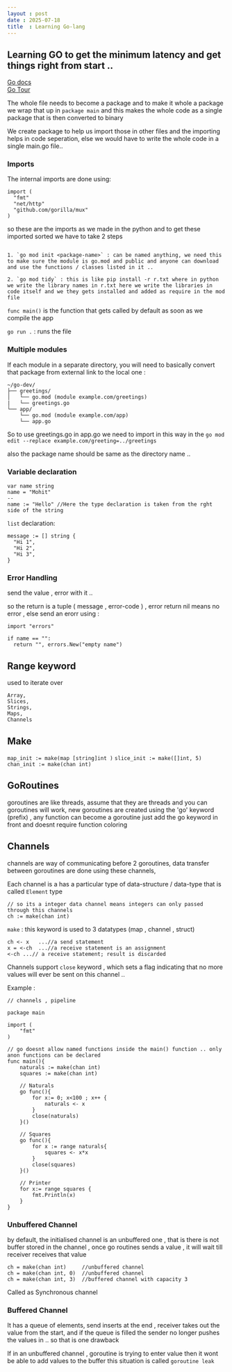 ```yaml
---
layout : post
date : 2025-07-18
title  : Learning Go-lang
---
```


## Learning GO to get the minimum latency and get things right from start .. 
[Go docs](https://go.dev/doc/tutorial/getting-started)  
[Go Tour](https://go.dev/tour/list)

The whole file needs to become a package and to make it whole a package we wrap that up in `package main` and this makes the whole code as a single package that is then converted to binary 

We create package to help us import those in other files and the importing helps in code seperation, else we would have to write the whole code in a single main.go file.. 


### Imports 
The internal imports are done using: 

```
import (
  "fmt"
  "net/http"
  "github.com/gorilla/mux"
)
```

so these are the imports as we made in the python and to get these imported sorted we have to take 2 steps

```

1. `go mod init <package-name>` : can be named anything, we need this to make sure the module is go.mod and public and anyone can download and use the functions / classes listed in it ..

2. `go mod tidy` : this is like pip install -r r.txt where in python we write the library names in r.txt here we write the libraries in code itself and we they gets installed and added as require in the mod file
```

`func main()` is the function that gets called by default as soon as we compile the app 

`go run .` : runs the file 


### Multiple modules 

If each module in a separate directory, you will need to basically convert that package from external link to the local one :

```
~/go-dev/
├── greetings/
│   └── go.mod (module example.com/greetings)
|   └── greetings.go 
└── app/
    └── go.mod (module example.com/app)
    └── app.go 
```

So to use greetings.go in app.go we need to import in this way in the 
`go mod edit --replace example.com/greeting=../greetings`

also the package name should be same as the directory name .. 

### Variable declaration 

```
var name string
name = "Mohit"
--
name := "Hello" //Here the type declaration is taken from the rght side of the string 
```

`list` declaration:

```
message := [] string { 
  "Hi 1", 
  "Hi 2",
  "Hi 3",
}
```

### Error Handling 

send the value , error with it  .. 

so the return is a tuple ( message , error-code ) , error return nil means no error , else send an erorr using : 

```
import "errors"

if name == "":
  return "", errors.New("empty name")
```

## Range keyword
used to iterate over 
```
Array, 
Slices, 
Strings, 
Maps,
Channels
```

## Make
`map_init := make(map [string]int )`
`slice_init := make([]int, 5)`
`chan_init := make(chan int)`


## GoRoutines 
goroutines are like threads, assume that they are threads and you can goroutines will work, 
new goroutines are created using the 'go' keyword (prefix) , 
any function can become a goroutine just add the go keyword in front and doesnt require function coloring 


## Channels
channels are way of communicating before 2 goroutines, data transfer between goroutines are done using these channels, 

Each channel is a has a particular type of data-structure / data-type that is called `Element` type 

```
// so its a integer data channel means integers can only passed through this channels 
ch := make(chan int) 
```

`make` : this keyword is used to 3 datatypes (map , channel , struct)

```
ch <- x   ...//a send statement 
x = <-ch  ...//a receive statement is an assignment 
<-ch ...// a receive statement; result is discarded
```

Channels support `close` keyword , which sets a flag indicating that no more values will ever be sent on this channel .. 

Example : 
```
// channels , pipeline

package main

import ( 
	"fmt"
)

// go doesnt allow named functions inside the main() function .. only anon functions can be declared  
func main(){
	naturals := make(chan int)
	squares := make(chan int)

	// Naturals 
	go func(){
		for x:= 0; x<100 ; x++ {
			naturals <- x
		}
		close(naturals)
	}()

	// Squares
	go func(){
		for	x := range naturals{
			squares <- x*x 
		}
		close(squares)
	}()

	// Printer
	for x:= range squares {
		fmt.Println(x)
	}
}
```

### Unbuffered Channel 
by default, the initialised channel is an unbuffered one , that is there is not buffer stored in the channel , once go routines sends a value , it will wait till receiver receives that value

```
ch = make(chan int)     //unbuffered channel
ch = make(chan int, 0)  //unbuffered channel
ch = make(chan int, 3)  //buffered channel with capacity 3 
```

Called as Synchronous channel 

### Buffered Channel 

It has a queue of elements, send inserts at the end , receiver takes out the value from the start, and if the queue is filled the sender no longer pushes the values in .. so that is one drawback

If in an unbuffered channel , goroutine is trying to enter value then it wont be able to add values to the buffer this situation is called `goroutine leak` 









